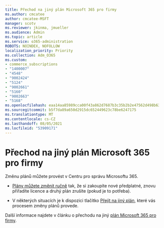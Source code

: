 ```yaml
---
title: Přechod na jiný plán Microsoft 365 pro firmy
ms.author: cmcatee
author: cmcatee-MSFT
manager: scotv
ms.reviewer: jkinma, jmueller
ms.audience: Admin
ms.topic: article
ms.service: o365-administration
ROBOTS: NOINDEX, NOFOLLOW
localization_priority: Priority
ms.collection: Adm_O365
ms.custom:
- commerce_subscriptions
- "1400007"
- "4548"
- "9002424"
- "5124"
- "9002661"
- "5160"
- "9002663"
- "5168"
ms.openlocfilehash: eaa14aa85989cca00f43a862d7687b3c35b2b2e47562d498b630139985eaef6a
ms.sourcegitcommit: b5f7da89a650d2915dc652449623c78be6247175
ms.translationtype: MT
ms.contentlocale: cs-CZ
ms.lasthandoff: 08/05/2021
ms.locfileid: "53909171"
---
```

# <a name="switch-to-a-different-microsoft-365-for-business-plan"></a>Přechod na jiný plán Microsoft 365 pro firmy

Změnu plánů můžete provést v Centru pro správu Microsoftu 365.

- [Plány můžete změnit ručně](https://docs.microsoft.com/microsoft-365/commerce/subscriptions/switch-plans-manually) tak, že si zakoupíte nové předplatné, znovu přiřadíte licence a druhý plán zrušíte (pokud je to potřeba).

- V některých situacích je k dispozici tlačítko [Přejít na jiný plán](https://docs.microsoft.com/microsoft-365/commerce/subscriptions/switch-to-a-different-plan#use-the-switch-plans-button), které vás procesem změny plánů provede.

Další informace najdete v článku o přechodu na jiný [plán Microsoft 365 pro firmy](https://docs.microsoft.com/microsoft-365/commerce/subscriptions/switch-to-a-different-plan).
